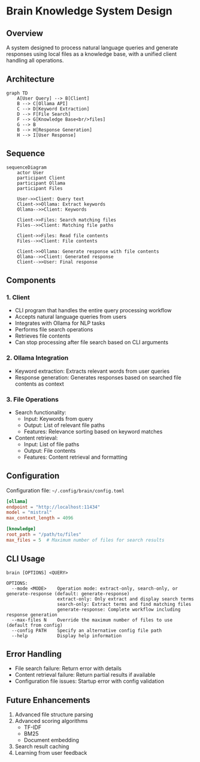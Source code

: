 # Brain Knowledge System Design

## Overview
A system designed to process natural language queries and generate responses using local files as a knowledge base, with a unified client handling all operations.

## Architecture

```mermaid
graph TD
    A[User Query] --> B[Client]
    B --> C[Ollama API]
    C --> D[Keyword Extraction]
    D --> F[File Search]
    F --> G[Knowledge Base<br/>files]
    G --> B
    B --> H[Response Generation]
    H --> I[User Response]
```

## Sequence

```mermaid
sequenceDiagram
    actor User
    participant Client
    participant Ollama
    participant Files

    User->>Client: Query text
    Client->>Ollama: Extract keywords
    Ollama-->>Client: Keywords

    Client->>Files: Search matching files
    Files-->>Client: Matching file paths

    Client->>Files: Read file contents
    Files-->>Client: File contents

    Client->>Ollama: Generate response with file contents
    Ollama-->>Client: Generated response
    Client-->>User: Final response
```

## Components

### 1. Client
- CLI program that handles the entire query processing workflow
- Accepts natural language queries from users
- Integrates with Ollama for NLP tasks
- Performs file search operations
- Retrieves file contents
- Can stop processing after file search based on CLI arguments

### 2. Ollama Integration
- Keyword extraction: Extracts relevant words from user queries
- Response generation: Generates responses based on searched file contents as context

### 3. File Operations
- Search functionality: 
  - Input: Keywords from query
  - Output: List of relevant file paths
  - Features: Relevance sorting based on keyword matches
- Content retrieval:
  - Input: List of file paths
  - Output: File contents
  - Features: Content retrieval and formatting

## Configuration

Configuration file: `~/.config/brain/config.toml`

```toml
[ollama]
endpoint = "http://localhost:11434"
model = "mistral"
max_context_length = 4096

[knowledge]
root_path = "/path/to/files"
max_files = 5  # Maximum number of files for search results
```

## CLI Usage

```
brain [OPTIONS] <QUERY>

OPTIONS:
  --mode <MODE>    Operation mode: extract-only, search-only, or generate-response (default: generate-response)
                   extract-only: Only extract and display search terms
                   search-only: Extract terms and find matching files
                   generate-response: Complete workflow including response generation
  --max-files N    Override the maximum number of files to use (default from config)
  --config PATH    Specify an alternative config file path
  --help           Display help information
```

## Error Handling

- File search failure: Return error with details
- Content retrieval failure: Return partial results if available
- Configuration file issues: Startup error with config validation

## Future Enhancements

1. Advanced file structure parsing
2. Advanced scoring algorithms
   - TF-IDF
   - BM25
   - Document embedding
3. Search result caching
4. Learning from user feedback
